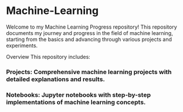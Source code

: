 # Machine-Learning

Welcome to my Machine Learning Progress repository! This repository documents my journey and progress in the field of machine learning, starting from the basics and advancing through various projects and experiments.

Overview
This repository includes:

<h3>Projects: Comprehensive machine learning projects with detailed explanations and results.</h3>
<h3>Notebooks: Jupyter notebooks with step-by-step implementations of machine learning concepts.</h3>
